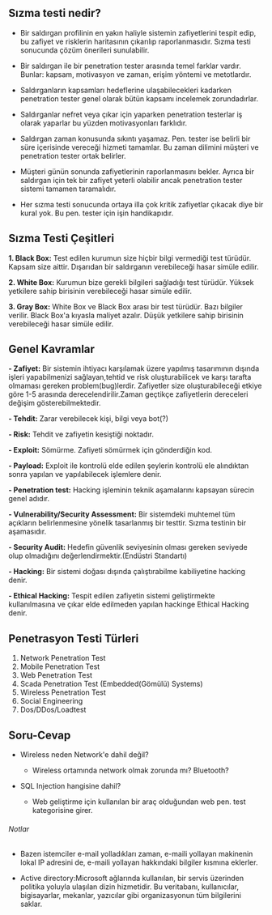 ## Sızma testi nedir?

- Bir saldırgan profilinin en yakın haliyle sistemin zafiyetlerini tespit edip, bu zafiyet ve risklerin haritasının çıkarılıp raporlanmasıdır. Sızma testi sonucunda çözüm önerileri sunulabilir.

- Bir saldırgan ile bir penetration tester arasında temel farklar vardır. Bunlar: kapsam, motivasyon ve zaman, erişim yöntemi ve metotlardır.

- Saldırganların kapsamları hedeflerine ulaşabilecekleri kadarken penetration tester genel olarak bütün kapsamı incelemek zorundadırlar. 

- Saldırganlar nefret veya çıkar için yaparken penetration testerlar iş olarak yaparlar bu yüzden motivasyonları farklıdır.

- Saldırgan zaman konusunda sıkıntı yaşamaz. Pen. tester ise belirli bir süre içerisinde vereceği hizmeti tamamlar. Bu zaman dilimini müşteri ve penetration tester ortak belirler.

- Müşteri günün sonunda zafiyetlerinin raporlanmasını bekler. Ayrıca bir saldırgan için tek bir zafiyet yeterli olabilir ancak penetration tester sistemi tamamen taramalıdır.

- Her sızma testi sonucunda ortaya illa çok kritik zafiyetlar çıkacak diye bir kural yok. Bu pen. tester için işin handikapıdır.


## Sızma Testi Çeşitleri

**1. Black Box:** Test edilen kurumun size hiçbir bilgi vermediği test türüdür. Kapsam size aittir. Dışarıdan bir saldırganın verebileceği hasar simüle edilir.

**2. White Box:** Kurumun bize gerekli bilgileri sağladığı test türüdür. Yüksek yetkilere sahip birisinin verebileceği hasar simüle edilir.

**3. Gray Box:** White Box ve Black Box arası bir test türüdür. Bazı bilgiler verilir. Black Box'a kıyasla maliyet azalır. Düşük yetkilere sahip birisinin verebileceği hasar simüle edilir.


## Genel Kavramlar

**- Zafiyet:** Bir sistemin ihtiyacı karşılamak üzere yapılmış tasarımının dışında işleri yapabilmenizi sağlayan,tehtid ve risk oluşturabilicek ve karşı tarafta olmaması gereken problem(bug)lerdir. Zafiyetler size oluşturabileceği etkiye göre  1-5 arasında derecelendirilir.Zaman geçtikçe zafiyetlerin dereceleri değişim gösterebilmektedir.

**- Tehdit:** Zarar verebilecek kişi, bilgi veya bot(?)

**- Risk:** Tehdit ve zafiyetin kesiştiği noktadır.

**- Exploit:** Sömürme. Zafiyeti sömürmek için gönderdiğin kod. 

**- Payload:** Exploit ile kontrolü elde edilen şeylerin kontrolü ele alındıktan sonra yapılan ve yapılabilecek işlemlere denir.

**- Penetration test:** Hacking işleminin teknik aşamalarını kapsayan sürecin genel adıdır.

**- Vulnerability/Security Assessment:** Bir sistemdeki muhtemel tüm açıkların belirlenmesine yönelik tasarlanmış bir testtir. Sızma testinin bir aşamasıdır.

**- Security Audit:** Hedefin güvenlik seviyesinin olması gereken seviyede olup olmadığını değerlendirmektir.(Endüstri Standartı)

**- Hacking:** Bir sistemi doğası dışında çalıştırabilme kabiliyetine hacking denir.

**- Ethical Hacking:** Tespit edilen zafiyetin sistemi geliştirmekte kullanılmasına ve çıkar elde edilmeden yapılan hackinge Ethical Hacking denir.


## Penetrasyon Testi Türleri 

1. Network Penetration Test
2. Mobile Penetration Test
3. Web Penetration Test
4. Scada Penetration Test (Embedded(Gömülü) Systems)
5. Wireless Penetration Test
6. Social Engineering
7. Dos/DDos/Loadtest


## Soru-Cevap

- Wireless neden Network'e dahil değil?

  * Wireless ortamında network olmak zorunda mı? Bluetooth?

- SQL Injection hangisine dahil?

  * Web geliştirme için kullanılan bir araç olduğundan web pen. test kategorisine girer.


###### Notlar

- Bazen istemciler e-mail yolladıkları zaman, e-maili yollayan makinenin lokal IP adresini de, e-maili yollayan hakkındaki bilgiler kısmına eklerler.

- Active directory:Microsoft ağlarında kullanılan, bir servis üzerinden politika yoluyla ulaşılan dizin hizmetidir. Bu veritabanı, kullanıcılar, bigisayarlar, mekanlar, yazıcılar gibi organizasyonun tüm bilgilerini saklar.
